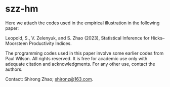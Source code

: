 # szz-hm

Here we attach the codes used in the empirical illustration in the following paper:

Leopold, S., V. Zelenyuk, and S. Zhao (2023), Statistical Inference for Hicks–Moorsteen Productivity Indices.

The programming codes used in this paper involve some earlier codes from Paul Wilson. All rights reserved. It is free for academic use only with adequate citation and acknowledgments. For any other use, contact the authors.

Contact: Shirong Zhao; shironz@163.com.

